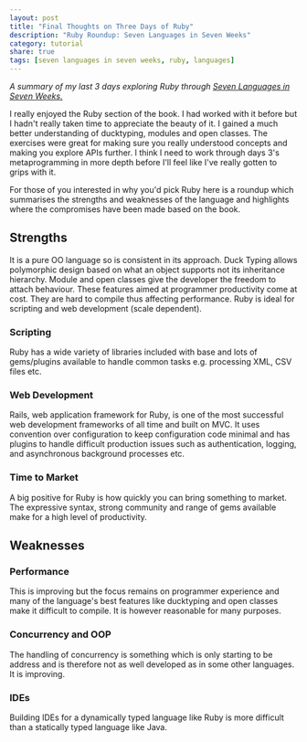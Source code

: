 ```yaml
---
layout: post
title: "Final Thoughts on Three Days of Ruby"
description: "Ruby Roundup: Seven Languages in Seven Weeks"
category: tutorial
share: true
tags: [seven languages in seven weeks, ruby, languages]
---
```


*A summary of my last 3 days exploring Ruby through <a href="http://pragprog.com/book/btlang/seven-languages-in-seven-weeks" target="_blank">Seven Languages in Seven Weeks.</a>* 

I really enjoyed the Ruby section of the book. I had worked with it before but I hadn't really taken time to appreciate the beauty of it. I gained a much better understanding of ducktyping, modules  and open classes. The exercises were great for making sure you really understood concepts and making you explore APIs further. I think I need to work through days 3's metaprogramming in more depth before I'll feel like I've really gotten to grips with it.

For those of you interested in why you'd pick Ruby here is a roundup which summarises the strengths and weaknesses of the language and highlights where the compromises have been made based on the book. 

## Strengths

It is a pure OO language so is consistent in its approach. Duck Typing allows polymorphic design based on what an object supports not its inheritance hierarchy. Module and open classes give the developer the freedom to attach behaviour. These features aimed at programmer productivity come at cost. They are hard to compile thus affecting performance. Ruby is ideal for scripting and web development (scale dependent).

### Scripting 

Ruby has a wide variety of libraries included with base and lots of gems/plugins available to handle common tasks e.g. processing XML, CSV files etc. 

### Web Development 

Rails, web application framework for Ruby, is one of the most successful web development frameworks of all time and built on MVC. It uses convention over configuration to keep configuration code minimal and has plugins to handle difficult production issues such as authentication, logging, and asynchronous background processes etc. 

### Time to Market

A big positive for Ruby is how quickly you can bring something to market. The expressive syntax, strong community and range of gems available make for a high level of productivity. 

## Weaknesses 

### Performance 

This is improving but the focus remains on programmer experience and many of the language's best features like ducktyping and open classes make it difficult to compile. It is however reasonable for many purposes. 

### Concurrency and OOP 

The handling of concurrency is something which is only starting to be address and is therefore not as well developed as in some other languages. It is improving. 

### IDEs 

Building IDEs for a dynamically typed language like Ruby is more difficult than a statically typed language like Java. 



